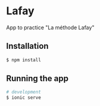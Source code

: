 # Lafay

App to practice "La méthode Lafay"

## Installation

```bash
$ npm install
```

## Running the app

```bash
# development
$ ionic serve
```
